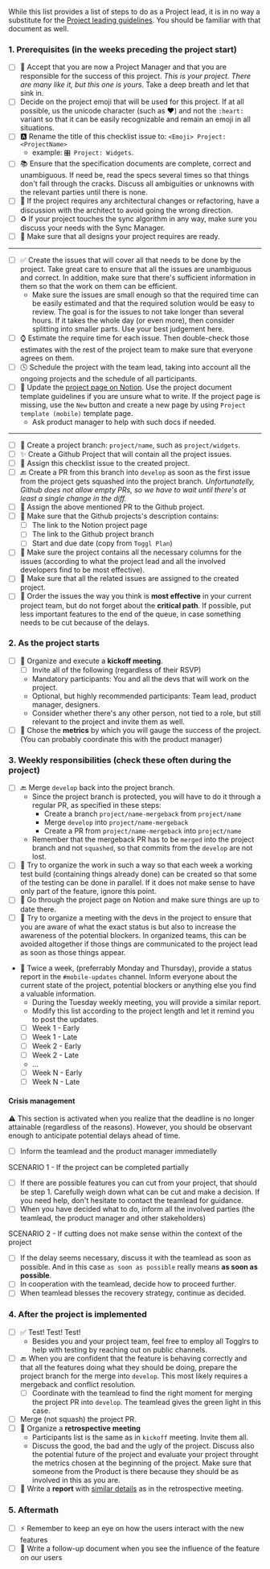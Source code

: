 While this list provides a list of steps to do as a Project lead, it is in no way a substitute for the [Project leading guidelines](https://www.notion.so/toggl/Mobile-Project-Leading-fe1eaca52e46498d8575104bf018287b). You should be familiar with that document as well.

### 1. Prerequisites (in the weeks preceding the project start)
* [ ] 🧠 Accept that you are now a Project Manager and that you are responsible for the success of this project. *This is your project. There are many like it, but this one is yours*. Take a deep breath and let that sink in.
* [ ] Decide on the project emoji that will be used for this project. If at all possible, us the unicode character (such as ❤) and not the `:heart:` variant so that it can be easily recognizable and remain an emoji in all situations.
* [ ] 🅰 Rename the title of this checklist issue to: `<Emoji> Project: <ProjectName>`
	* example: `🎛 Project: Widgets`.
* [ ] 📚 Ensure that the specification documents are complete, correct and unambiguous. If need be, read the specs several times so that things don't fall through the cracks. Discuss all ambiguities or unknowns with the relevant parties until there is none.
* [ ] 🚧 If the project requires any architectural changes or refactoring, have a discussion with the architect to avoid going the wrong direction.
* [ ] ♻ If your project touches the sync algorithm in any way, make sure you discuss your needs with the Sync Manager.
* [ ] 🎨 Make sure that all designs your project requires are ready.

---

* [ ] ✅ Create the issues that will cover all that needs to be done by the project. Take great care to ensure that all the issues are unambiguous and correct. In addition, make sure that there's sufficient information in them so that the work on them can be efficient.
	* Make sure the issues are small enough so that the required time can be easily estimated and that the required solution would be easy to review. The goal is for the issues to not take longer than several hours. If it takes the whole day (or even more), then consider splitting into smaller parts. Use your best judgement here.
* [ ] ⌚ Estimate the require time for each issue. Then double-check those estimates with the rest of the project team to make sure that everyone agrees on them.
* [ ] 🕓 Schedule the project with the team lead, taking into account all the ongoing projects and the schedule of all participants.
* [ ] 📃 Update the [project page on Notion](https://www.notion.so/toggl/ad87bf4fd8114411980a988d38842b35?v=0814a8f583864e1ebaf3c7f29f3443f7). Use the project document template guidelines if you are unsure what to write. If the project page is missing, use the `New` button and create a new page by using `Project template (mobile)` template page.
	* Ask product manager to help with such docs if needed.

---

* [ ] 🌿 Create a project branch: `project/name`, such as `project/widgets`.
* [ ] ✨ Create a Github Project that will contain all the project issues.
* [ ] 🔻 Assign this checklist issue to the created project.
* [ ] 🔙 Create a PR from this branch into `develop` as soon as the first issue from the project gets squashed into the project branch. _Unfortunatelly, Github does not allow empty PRs, so we have to wait until there's at least a single change in the diff._
* [ ] 🔻 Assign the above mentioned PR to the Github project.
* [ ] 📃 Make sure that the Github projects's description contains:
	* [ ] The link to the Notion project page
	* [ ] The link to the Github project branch
	* [ ] Start and due date (copy from `Toggl Plan`)
* [ ] 🔳 Make sure the project contains all the necessary columns for the issues (according to what the project lead and all the involved developers find to be most effective).
* [ ] 📎 Make sure that all the related issues are assigned to the created project.
* [ ] 🔀 Order the issues the way you think is **most effective** in your current project team, but do not forget about the **critical path**. If possible, put less important features to the end of the queue, in case something needs to be cut because of the delays.

### 2. As the project starts
* [ ] 💬 Organize and execute a **kickoff meeting**. 
	* [ ] Invite all of the following (regardless of their RSVP)
	* Mandatory participants: You and all the devs that will work on the project. 
	* Optional, but highly recommended participants: Team lead, product manager, designers.
	* Consider whether there's any other person, not tied to a role, but still relevant to the project and invite them as well.
* [ ] 🧭  Chose the **metrics** by which you will gauge the success of the project. (You can probably coordinate this with the product manager)

### 3. Weekly responsibilities (check these often during the project)
* [ ] 🔙 Merge `develop` back into the project branch.
	* Since the project branch is protected, you will have to do it through a regular PR, as specified in these steps:
		* Create a branch `project/name-mergeback` from `project/name` 
		* Merge `develop` into `project/name-mergeback`
		* Create a PR from `project/name-mergeback` into `project/name`
	* Remember that the mergeback PR has to be `merged` into the project branch and not `squashed`, so that commits from the `develop` are not lost.
* [ ] 📱 Try to organize the work in such a way so that each week a working test build (containing things already done) can be created so that some of the testing  can be done in parallel. If it does not make sense to have only part of the feature, ignore this point.
* [ ] 📃 Go through the project page on Notion and make sure things are up to date there.
* [ ] 💬 Try to organize a meeting with the devs in the project to ensure that you are aware of what the exact status is but also to increase the awareness of the potential blockers. In organized teams, this can be avoided altogether if those things are communicated to the project lead as soon as those things appear.
* 📃 Twice a week, (preferrably Monday and Thursday), provide a status report in the `#mobile-updates` channel. Inform everyone about the current state of the project, potential blockers or anything else you find a valuable information.
	* During the Tuesday weekly meeting, you will provide a similar report.
	* Modify this list according to the project length and let it remind you to post the updates.
	* [ ] Week 1 - Early
	* [ ] Week 1 - Late
	* [ ] Week 2 - Early
	* [ ] Week 2 - Late
	* ...
	* [ ] Week N - Early
	* [ ] Week N - Late

#### Crisis management
⚠ This section is activated when you realize that the deadline is no longer attainable (regardless of the reasons). However, you should be observant enough to anticipate potential delays ahead of time.

* [ ] Inform the teamlead and the product manager immediatelly

SCENARIO 1 - If the project can be completed partially
* [ ] If there are possible features you can cut from your project, that should be step 1. Carefully weigh down what can be cut and make a decision. If you need help, don't hesitate to contact the teamlead for guidance.
* [ ] When you have decided what to do, inform all the involved parties (the teamlead, the product manager and other stakeholders)

SCENARIO 2 - If cutting does not make sense within the context of the project
* [ ] If the delay seems necessary, discuss it with the teamlead as soon as possible. And in this case `as soon as possible` really means **as soon as possible**.
* [ ] In cooperation with the teamlead, decide how to proceed further.
* [ ] When teamlead blesses the recovery strategy, continue as decided.

### 4. After the project is implemented
* [ ] ✅ Test! Test! Test!
	* Besides you and your project team, feel free to employ all Togglrs to help with testing by reaching out on public channels.
* [ ] 🔙 When you are confident that the feature is behaving correctly and that all the features doing what they should be doing, prepare the project branch for the merge into `develop`. This most likely requires a mergeback and conflict resolution.
	* [ ] Coordinate with the teamlead to find the right moment for merging the 
project PR into `develop`. The teamlead gives the green light in this case.
* [ ] Merge (not squash) the project PR.
* [ ] 💬 Organize a **retrospective meeting**
	* Participants list is the same as in `kickoff` meeting. Invite them all.
	* Discuss the good, the bad and the ugly of the project. Discuss also the potential future of the project and evaluate your project throught the metrics chosen at the beginning of the project. Make sure that someone from the Product is there because they should be as involved in this as you are.
* [ ] 📃 Write a **report** with [similar details](https://www.notion.so/toggl/Mobile-Project-Leading-fe1eaca52e46498d8575104bf018287b#5bc1cf7781e84c699c6fd642ad4775d9) as in the retrospective meeting.

### 5. Aftermath
* [ ] ⚡ Remember to keep an eye on how the users interact with the new features
* [ ] 📃 Write a follow-up document when you see the influence of the feature on our users
